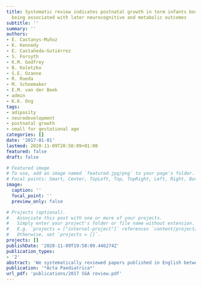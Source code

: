 ```yaml
---
title: Systematic review indicates postnatal growth in term infants born small‐for‐gestational‐age
  being associated with later neurocognitive and metabolic outcomes
subtitle: ''
summary: ''
authors:
- E. Castanys‐Muñoz
- K. Kennedy
- E. Castañeda‐Gutiérrez
- S. Forsyth
- K.M. Godfrey
- B. Koletzko
- S.E. Ozanne
- R. Rueda
- M. Schoemaker
- E.M. van der Beek
- admin
- K.K. Ong
tags:
- adiposity 
- neurodevelopment
- postnatal growth
- small for gestational age
categories: []
date: '2017-01-01'
lastmod: 2020-11-09T20:58:09+01:00
featured: false
draft: false

# Featured image
# To use, add an image named `featured.jpg/png` to your page's folder.
# Focal points: Smart, Center, TopLeft, Top, TopRight, Left, Right, BottomLeft, Bottom, BottomRight.
image:
  caption: ''
  focal_point: ''
  preview_only: false

# Projects (optional).
#   Associate this post with one or more of your projects.
#   Simply enter your project's folder or file name without extension.
#   E.g. `projects = ["internal-project"]` references `content/project/deep-learning/index.md`.
#   Otherwise, set `projects = []`.
projects: []
publishDate: '2020-11-09T19:58:09.446274Z'
publication_types:
- '2'
abstract: 'We systematically reviewed papers published in English between 1994 and October 2015 on how postnatal weight gain and growth affect neurodevelopment and metabolic outcomes in term-born small-for-gestational-age (SGA) infants. Two randomised trials reported that enriched infant formulas that promoted early growth also increased fat mass, lean mass and blood pressure (BP), but had no effect on early neurocognitive outcomes. Meanwhile, 31 observational studies reported consistent positive associations between postnatal weight gain and growth with neurocognitive outcomes, adiposity, insulin resistance and BP. **Conclusion**: Few intervention studies exist, despite consistent positive associations between early growth and neurocognition in term-born SGA infants.'
publication: '*Acta Paediatrica*'
url_pdf: 'publications/2017 SGA review.pdf'
---
```

